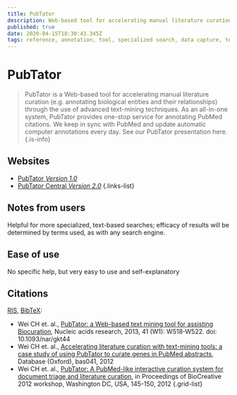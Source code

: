 ```yaml
---
title: PubTator
description: Web-based tool for accelerating manual literature curation
published: true
date: 2020-04-15T18:30:43.345Z
tags: reference, annotation, tool, specialized search, data capture, text-mining
---
```


# PubTator

> PubTator is a Web-based tool for accelerating manual literature curation (e.g. annotating biological entities and their relationships) through the use of advanced text-mining techniques. As an all-in-one system, PubTator provides one-stop service for annotating PubMed citations. We keep in sync with PubMed and update automatic computer annotations every day. See our PubTator presentation here. 
{.is-info}

## Websites

- [PubTator *Version 1.0*](https://www.ncbi.nlm.nih.gov/CBBresearch/Lu/Demo/PubTator/index.cgi?user=User119991182)
- [PubTator Central *Version 2.0*](https://www.ncbi.nlm.nih.gov/research/pubtator/)
{.links-list}

## Notes from users 

Helpful for more specialized, text-based searches; efficacy of results will be determined by terms used, as with any search engine.

## Ease of use 

No specific help, but very easy to use and self-explanatory 

## Citations

[RIS](https://www.ncbi.nlm.nih.gov/CBBresearch/Lu/Demo/PubTator/reference/PubTator.ris), [BibTeX](https://www.ncbi.nlm.nih.gov/CBBresearch/Lu/Demo/PubTator/reference/PubTator.bib):

- Wei CH et. al., [PubTator: a Web-based text mining tool for assisting Biocuration](http://nar.oxfordjournals.org/content/early/2013/05/22/nar.gkt441.abstract?keytype=ref&ijkey=mj3EevK5My5SA5D), Nucleic acids research, 2013, 41 (W1): W518-W522. doi: 10.1093/nar/gkt44 
- Wei CH et. al., [Accelerating literature curation with text-mining tools: a case study of using PubTator to curate genes in PubMed abstracts](http://database.oxfordjournals.org/content/2012/bas041.abstract), Database (Oxford), bas041, 2012
- Wei CH et. al., [PubTator: A PubMed-like interactive curation system for document triage and literature curation](https://www.ncbi.nlm.nih.gov/CBBresearch/Lu/Demo/PubTator/tutorial/PubTator.pdf), in Proceedings of BioCreative 2012 workshop, Washington DC, USA, 145-150, 2012
{.grid-list}